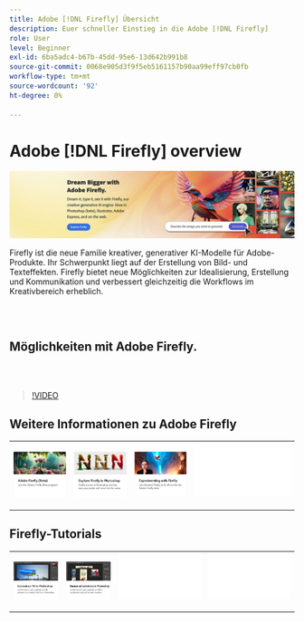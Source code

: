 ```yaml
---
title: Adobe [!DNL Firefly] Übersicht
description: Euer schneller Einstieg in die Adobe [!DNL Firefly]
role: User
level: Beginner
exl-id: 6ba5adc4-b67b-45dd-95e6-13d642b991b8
source-git-commit: 0068e905d3f9f5eb5161157b90aa99eff97cb0fb
workflow-type: tm+mt
source-wordcount: '92'
ht-degree: 0%

---
```


# Adobe [!DNL Firefly] overview

![Bild von Firefly Hero](../assets/firefly.png)

Firefly ist die neue Familie kreativer, generativer KI-Modelle für Adobe-Produkte. Ihr Schwerpunkt liegt auf der Erstellung von Bild- und Texteffekten. Firefly bietet neue Möglichkeiten zur Idealisierung, Erstellung und Kommunikation und verbessert gleichzeitig die Workflows im Kreativbereich erheblich.

<br> 

## Möglichkeiten mit Adobe Firefly.

<br> 

>[!VIDEO](https://video.tv.adobe.com/v/3416970t1?quality=12&learn=on&hidetitle=true)

## Weitere Informationen zu Adobe Firefly

<table style="table-layout:fixed">
<tr>
   <td>
      <a href="https://firefly.adobe.com/" target="_blank">
         <img alt="Adobe Firefly (Beta)" src="assets/firefly-beta.png" />
      </a>
  </td>
  <td>
      <a href="https://www.adobe.com/sensei/generative-ai/firefly.html" target="_blank">
         <img alt="Firefly in Photoshop entdecken" src="assets/firefly-photoshop.png" />
      </a>
  </td>
  <td>
      <a href="webinar-experimenting.md">
         <img alt="Mit Adobe Firefly experimentieren" src="assets/webinar-experimenting.png" />
      </a>
  </td>
  <td>
    <img alt="Spacer" src="../assets/Whitespacer.png" />
    <div>
    <br>
  </td>
</tr>
</table>

## Firefly-Tutorials

<table style="table-layout:fixed">
<tr>
  <td>
      <a href="generative-fill.md">
         <img alt="Generative Füllung in Photoshop" src="assets/generative-fill.png" />
      </a>
  </td>
   <td>
      <a href="web-banner-ad.md">
         <img alt="Varianten für Bannerwerbung in Photoshop" src="assets/banner-ad-variations.png" />
      </a>
  </td>
  <td>
    <img alt="Spacer" src="../assets/Whitespacer.png" />
    <div>
    <br>
  </td>
  <td>
    <img alt="Spacer" src="../assets/Whitespacer.png" />
    <div>
    <br>
  </td>
</tr>
</table>

